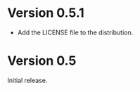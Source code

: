 Version 0.5.1
=============

* Add the LICENSE file to the distribution.

Version 0.5
===========

Initial release.
